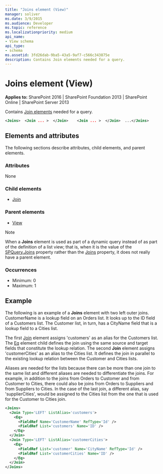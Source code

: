 ```yaml
---
title: "Joins element (View)"
manager: soliver
ms.date: 3/9/2015
ms.audience: Developer
ms.topic: reference
ms.localizationpriority: medium
api_name:
- View schema
api_type:
- schema
ms.assetid: 3fd26dab-9ba5-43a5-9af7-c566c343875e
description: Contains Join elements needed for a query.
---
```


# Joins element (View)

**Applies to:** SharePoint 2016 | SharePoint Foundation 2013 | SharePoint Online | SharePoint Server 2013

Contains [Join elements](join-element-view.md) needed for a query.

```XML
<Joins>  <Join ... >  </Join>    <Join ... >  </Join>  ...</Joins>
```

## Elements and attributes

The following sections describe attributes, child elements, and parent elements.

### Attributes

None

### Child elements

- [Join](join-element-view.md)

### Parent elements

- [View](view-element-list.md)

> [!NOTE]
> When a **Joins** element is used as part of a dynamic query instead of as part of the definition of a list view; that is, when it is the value of the [SPQuery.Joins](https://msdn.microsoft.com/library/Microsoft.SharePoint.SPQuery.Joins.aspx) property rather than the [Joins](https://msdn.microsoft.com/library/Microsoft.SharePoint.SPView.Joins.aspx) property, it does not really have a parent element.

### Occurrences

- Minimum: 0
- Maximum: 1

## Example

The following is an example of a **Joins** element with two left outer joins. CustomerName is a lookup field on an Orders list. It looks up to the ID field of a Customers list. The Customer list, in turn, has a CityName field that is a lookup field to a Cities list.

The first [Join](join-element-view.md) element assigns 'customers' as an alias for the Customers list. The [Eq](eq-element-query.md) element child defines the join using the same source and target fields that constitute the lookup relation. The second **Join** element assigns 'customerCities' as an alias to the Cities list. It defines the join in parallel to the existing lookup relation between the Customer and Cities lists.

Aliases are needed for the lists because there can be more than one join to the same list and different aliases are needed to differentiate the joins. For example, in addition to the joins from Orders to Customer and from Customer to Cities, there could also be joins from Orders to Suppliers and from Suppliers to Cities. In the case of the last join, a different alias, say 'supplierCities', would be assigned to the Cities list from the one that is used for the Customer to Cities join.

```XML
<Joins>
  <Join Type='LEFT' ListAlias='customers'>
    <Eq>
      <FieldRef Name='CustomerName' RefType='Id' />
      <FieldRef List='customers' Name='ID' />
    </Eq>
  </Join>
  <Join Type='LEFT' ListAlias='customerCities'>
    <Eq>
      <FieldRef List='customer' Name='CityName' RefType='Id' />
      <FieldRef List='customerCities' Name='ID' />
    </Eq>
  </Join>
</Joins>

```

<br/>
